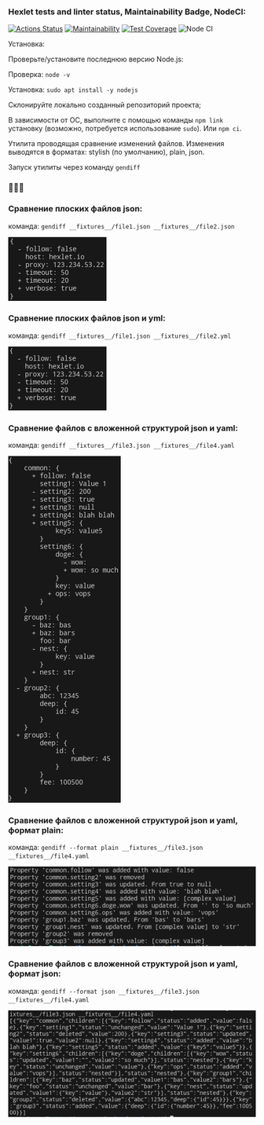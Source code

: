 ### Hexlet tests and linter status, Maintainability Badge, NodeCI:
[![Actions Status](https://github.com/OwlBob/backend-project-46/workflows/hexlet-check/badge.svg)](https://github.com/OwlBob/backend-project-46/actions) [![Maintainability](https://api.codeclimate.com/v1/badges/247122171225a83f6f7f/maintainability)](https://codeclimate.com/github/OwlBob/backend-project-46/maintainability)  [![Test Coverage](https://api.codeclimate.com/v1/badges/247122171225a83f6f7f/test_coverage)](https://codeclimate.com/github/OwlBob/backend-project-46/test_coverage)  ![Node CI](https://github.com/OwlBob/backend-project-46/actions/workflows/nodejs.yml/badge.svg)

Установка:

Проверьте/установите последнюю версию Node.js:

Проверка: `node -v`

Установка: `sudo apt install -y nodejs`

Склонируйте локально созданный репозиторий проекта;

В зависимости от ОС, выполните с помощью команды `npm link` установку
(возможно, потребуется использование `sudo`).
Или `npm ci`.

Утилита проводящая сравнение изменений файлов.
Изменения выводятся в форматах: stylish (по умолчанию), plain, json.

Запуск утилиты через команду `gendiff`

### 🙈🙉🙊

### Сравнение плоских файлов json:
команда: `gendiff __fixtures__/file1.json __fixtures__/file2.json`

![json-json](https://github.com/OwlBob/backend-project-46/blob/main/__images__/1-json-json.png)

### Сравнение плоских файлов json и yml:
команда: `gendiff __fixtures__/file1.json __fixtures__/file2.yml`

![json-yml](https://github.com/OwlBob/backend-project-46/blob/main/__images__/2-json-yml.png)

### Сравнение файлов с вложенной структурой json и yaml:
команда: `gendiff __fixtures__/file3.json __fixtures__/file4.yaml`

![json-yaml](https://github.com/OwlBob/backend-project-46/blob/main/__images__/3-json-yaml.png)

### Сравнение файлов с вложенной структурой json и yaml, формат plain:
команда: `gendiff --format plain __fixtures__/file3.json __fixtures__/file4.yaml`

![json-yaml format plain](https://github.com/OwlBob/backend-project-46/blob/main/__images__/4-json-yaml.png)

### Сравнение файлов с вложенной структурой json и yaml, формат json:
команда: `gendiff --format json __fixtures__/file3.json __fixtures__/file4.yaml`

![json-yaml format json](https://github.com/OwlBob/backend-project-46/blob/main/__images__/5-json-yaml.png)
